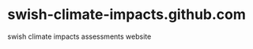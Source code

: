 swish-climate-impacts.github.com
================================

swish climate impacts assessments website